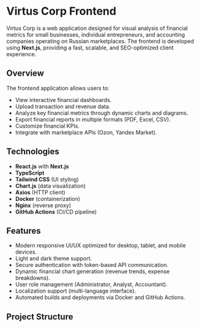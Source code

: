 # Virtus Corp Frontend

Virtus Corp is a web application designed for visual analysis of financial metrics for small businesses, individual entrepreneurs, and accounting companies operating on Russian marketplaces. The frontend is developed using **Next.js**, providing a fast, scalable, and SEO-optimized client experience.

## Overview
  
The frontend application allows users to:
- View interactive financial dashboards.
- Upload transaction and revenue data.
- Analyze key financial metrics through dynamic charts and diagrams.
- Export financial reports in multiple formats (PDF, Excel, CSV).
- Customize financial KPIs.
- Integrate with marketplace APIs (Ozon, Yandex Market).

## Technologies

- **React.js** with **Next.js**
- **TypeScript**
- **Tailwind CSS** (UI styling)
- **Chart.js** (data visualization)
- **Axios** (HTTP client)
- **Docker** (containerization)
- **Nginx** (reverse proxy)
- **GitHub Actions** (CI/CD pipeline)

## Features

- Modern responsive UI/UX optimized for desktop, tablet, and mobile devices.
- Light and dark theme support.
- Secure authentication with token-based API communication.
- Dynamic financial chart generation (revenue trends, expense breakdowns).
- User role management (Administrator, Analyst, Accountant).
- Localization support (multi-language interface).
- Automated builds and deployments via Docker and GitHub Actions.

## Project Structure

